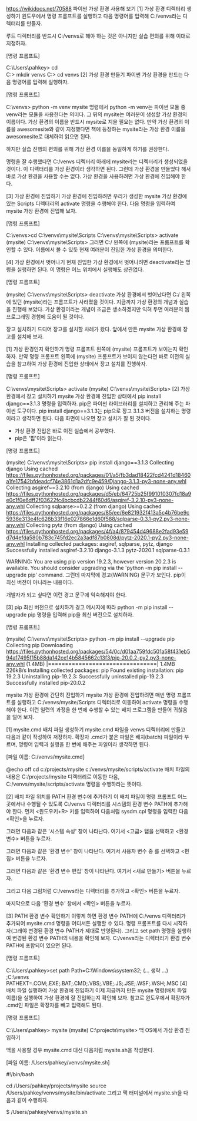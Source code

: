 https://wikidocs.net/70588
파이썬 가상 환경 사용해 보기
[1] 가상 환경 디렉터리 생성하기
윈도우에서 명령 프롬프트를 실행하고 다음 명령어를 입력해 C:/venvs라는 디렉터리를 만들자.

루트 디렉터리를 반드시 C:/venvs로 해야 하는 것은 아니지만 실습 편의를 위해 이대로 지정하자.

[명령 프롬프트]

C:\Users\pahkey> cd \
C:\> mkdir venvs
C:\> cd venvs
[2] 가상 환경 만들기
파이썬 가상 환경을 만드는 다음 명령어를 입력해 실행하자.

[명령 프롬프트]

C:\venvs> python -m venv mysite
명령에서 python -m venv는 파이썬 모듈 중 venv라는 모듈을 사용한다는 의미다. 그 뒤의 mysite는 여러분이 생성할 가상 환경의 이름이다. 가상 환경의 이름을 반드시 mysite로 지을 필요는 없다. 만약 가상 환경의 이름을 awesomesite와 같이 지정했다면 책에 등장하는 mysite라는 가상 환경 이름을 awesomesite로 대체하여 읽으면 된다.

하지만 실습 진행의 편의를 위해 가상 환경 이름을 동일하게 하기를 권장한다.

명령을 잘 수행했다면 C:/venvs 디렉터리 아래에 mysite라는 디렉터리가 생성되었을 것이다. 이 디렉터리를 가상 환경이라 생각하면 된다. 그런데 가상 환경을 만들었다 해서 바로 가상 환경을 사용할 수는 없다. 가상 환경을 사용하려면 가상 환경에 진입해야 한다.

[3] 가상 환경에 진입하기
가상 환경에 진입하려면 우리가 생성한 mysite 가상 환경에 있는 Scripts 디렉터리의 activate 명령을 수행해야 한다. 다음 명령을 입력하여 mysite 가상 환경에 진입해 보자.

[명령 프롬프트]

C:\venvs>cd C:\venvs\mysite\Scripts
C:\venvs\mysite\Scripts> activate
(mysite) C:\venvs\mysite\Scripts>
그러면 C:/ 왼쪽에 (mysite)라는 프롬프트를 확인할 수 있다. 이름에서 볼 수 있듯 현재 여러분이 진입한 가상 환경을 의미한다.

[4] 가상 환경에서 벗어나기
현재 진입한 가상 환경에서 벗어나려면 deactivate라는 명령을 실행하면 된다. 이 명령은 어느 위치에서 실행해도 상관없다.

[명령 프롬프트]

(mysite) C:\venvs\mysite\Scripts> deactivate
가상 환경에서 벗어났다면 C:/ 왼쪽에 있던 (mysite)라는 프롬프트가 사라졌을 것이다. 지금까지 가상 환경의 개념과 실습을 진행해 보았다. 가상 환경이라는 개념이 조금은 생소하겠지만 익혀 두면 여러분의 웹 프로그래밍 경험에 도움이 될 것이다.

장고 설치하기
드디어 장고를 설치할 차례가 왔다. 앞에서 만든 mysite 가상 환경에 장고를 설치해 보자.

[1] 가상 환경인지 확인하기
명령 프롬프트 왼쪽에 (mysite) 프롬프트가 보이는지 확인하자. 만약 명령 프롬프트 왼쪽에 (mysite) 프롬프트가 보이지 않는다면 바로 이전의 실습을 참고하여 가상 환경에 진입한 상태에서 장고 설치를 진행하자.

[명령 프롬프트]

C:\venvs\mysite\Scripts> activate
(mysite) C:\venvs\mysite\Scripts>
[2] 가상 환경에서 장고 설치하기
mysite 가상 환경에 진입한 상태에서 pip install django==3.1.3 명령을 입력하자. pip은 파이썬 라이브러리를 설치하고 관리해 주는 파이썬 도구이다. pip install django==3.1.3는 pip으로 장고 3.1.3 버전을 설치하는 명령이라고 생각하면 된다. 다음 화면이 나오면 장고 설치가 잘 된 것이다.

- 가상 환경 진입은 바로 이전 실습에서 공부했다.
- pip은 '핍'이라 읽는다.

[명령 프롬프트]

(mysite) C:\venvs\mysite\Scripts> pip install django==3.1.3
Collecting django
  Using cached https://files.pythonhosted.org/packages/01/a5/fb3dad18422fcd4241d18460a1fe17542bfdeadcf74e3861d1a2dfc9e459/Django-3.1.3-py3-none-any.whl
Collecting asgiref~=3.2.10 (from django)
  Using cached https://files.pythonhosted.org/packages/d5/eb/64725b25f991010307fd18a9e0c1f0e6dff2f03622fc4bcbcdb2244f60d6/asgiref-3.2.10-py3-none-any.whl
Collecting sqlparse>=0.2.2 (from django)
  Using cached https://files.pythonhosted.org/packages/85/ee/6e821932f413a5c4b76be9c5936e313e4fc626b33f16e027866e1d60f588/sqlparse-0.3.1-py2.py3-none-any.whl
Collecting pytz (from django)
  Using cached https://files.pythonhosted.org/packages/4f/a4/879454d49688e2fad93e59d7d4efda580b783c745fd2ec2a3adf87b0808d/pytz-2020.1-py2.py3-none-any.whl
Installing collected packages: asgiref, sqlparse, pytz, django
Successfully installed asgiref-3.2.10 django-3.1.3 pytz-2020.1 sqlparse-0.3.1

WARNING: You are using pip version 19.2.3, however version 20.2.3 is available.
You should consider upgrading via the 'python -m pip install --upgrade pip' command.
그런데 마지막에 경고(WARNING) 문구가 보인다. pip이 최신 버전이 아니라는 내용이다.

개발자가 되고 싶다면 이런 경고 문구에 익숙해져야 한다.

[3] pip 최신 버전으로 설치하기
경고 메시지에 따라 python -m pip install --upgrade pip 명령을 입력해 pip을 최신 버전으로 설치하자.

[명령 프롬프트]

(mysite) C:\venvs\mysite\Scripts> python -m pip install --upgrade pip
Collecting pip
  Downloading https://files.pythonhosted.org/packages/54/0c/d01aa759fdc501a58f431eb594a17495f15b88da142ce14b5845662c13f3/pip-20.0.2-py2.py3-none-any.whl (1.4MB)
     |================================| 1.4MB 226kB/s
Installing collected packages: pip
  Found existing installation: pip 19.2.3
    Uninstalling pip-19.2.3:
      Successfully uninstalled pip-19.2.3
Successfully installed pip-20.0.2



mysite 가상 환경에 간단히 진입하기
mysite 가상 환경에 진입하려면 매번 명령 프롬프트를 실행하고 C:/venvs/mysite/Scripts 디렉터리로 이동하여 activate 명령을 수행해야 한다. 이런 일련의 과정을 한 번에 수행할 수 있는 배치 프로그램을 만들어 귀찮음을 덜어 보자.

[1] mysite.cmd 배치 파일 생성하기
mysite.cmd 파일을 venvs 디렉터리에 만들고 다음과 같이 작성하여 저장하자. 확장자 .cmd가 붙은 파일은 배치(batch) 파일이라 부르며, 명령어 입력과 실행을 한 번에 해주는 파일이라 생각하면 된다.

[파일 이름: C:/venvs/mysite.cmd]

@echo off
cd c:/projects/mysite
c:/venvs/mysite/scripts/activate
배치 파일의 내용은 C:/projects/mysite 디렉터리로 이동한 다음, C:/venvs/mysite/scripts/activate 명령을 수행하라는 뜻이다.

[2] 배치 파일 위치를 PATH 환경 변수에 추가하기
이 배치 파일이 명령 프롬프트 어느 곳에서나 수행될 수 있도록 C:/venvs 디렉터리를 시스템의 환경 변수 PATH에 추가해야 한다. 먼저 <윈도우키+R> 키를 입력하여 다음처럼 sysdm.cpl 명령을 입력한 다음 <확인>을 누르자.



그러면 다음과 같은 '시스템 속성' 창이 나타난다. 여기서 <고급> 탭을 선택하고 <환경 변수> 버튼을 누르자.



그러면 다음과 같은 '환경 변수' 창이 나타난다. 여기서 사용자 변수 중 <Path>를 선택하고 <편집> 버튼을 누르자.



그러면 다음과 같은 '환경 변수 편집' 창이 나타난다. 여기서 <새로 만들기> 버튼을 누르자.



그리고 다음 그림처럼 C:/venvs라는 디렉터리를 추가하고 <확인> 버튼을 누르자.



마지막으로 다음 '환경 변수' 창에서 <확인> 버튼을 누르자.

[3] PATH 환경 변수 확인하기
이렇게 하면 환경 변수 PATH에 C:/venvs 디렉터리가 추가되어 mysite.cmd 명령을 어디서든 실행할 수 있다. 명령 프롬프트를 다시 시작하자(그래야 변경된 환경 변수 PATH가 제대로 반영된다). 그리고 set path 명령을 실행하여 변경된 환경 변수 PATH의 내용을 확인해 보자. C:/venvs라는 디렉터리가 환경 변수 PATH에 포함되어 있으면 된다.

[명령 프롬프트]

C:\Users\pahkey>set path
Path=C:\Windows\system32; (... 생략 ...) ;C:\venvs
PATHEXT=.COM;.EXE;.BAT;.CMD;.VBS;.VBE;.JS;.JSE;.WSF;.WSH;.MSC
[4] 배치 파일 실행하여 가상 환경에 진입하기
이제 지금까지 만든 mysite 명령(배치 파일 이름)을 실행하여 가상 환경에 잘 진입하는지 확인해 보자. 참고로 윈도우에서 확장자가 .cmd인 파일은 확장자를 빼고 입력해도 된다.

[명령 프롬프트]

C:\Users\pahkey> mysite
(mysite) C:\projects\mysite>
맥 OS에서 가상 환경 진입하기

맥을 사용할 경우 mysite.cmd 대신 다음처럼 mysite.sh을 작성한다.

[파일 이름: /Users/pahkey/venvs/mysite.sh]

#!/bin/bash

cd /Users/pahkey/projects/mysite
source /Users/pahkey/venvs/mysite/bin/activate
그리고 맥 터미널에서 mysite.sh을 다음과 같이 수행하자.

$ /Users/pahkey/venvs/mysite.sh
